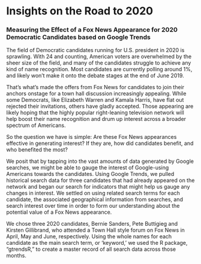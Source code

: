 # Insights on the Road to 2020

### Measuring the Effect of a Fox News Appearance for 2020 Democratic Candidates based on Google Trends

The field of Democratic candidates running for U.S. president in 2020 is sprawling. With 24 and counting, American voters are overwhelmed by the sheer size of the field, and many of the candidates struggle to achieve any kind of name recognition. Most candidates are currently polling around 1%, and likely won’t make it onto the debate stages at the end of June 2019.

That’s what’s made the offers from Fox News for candidates to join their anchors onstage for a town hall discussion increasingly appealing. While some Democrats, like Elizabeth Warren and Kamala Harris, have flat out rejected their invitations, others have gladly accepted. Those appearing are likely hoping that the highly popular right-leaning television network will help boost their name recognition and drum up interest across a broader spectrum of Americans. 

So the question we have is simple: Are these Fox News appearances effective in generating interest? If they are, how did candidates benefit, and who benefited the most?

We posit that by tapping into the vast amounts of data generated by Google searches, we might be able to gauge the interest of Google-using Americans towards the candidates. Using Google Trends, we pulled historical search data for three candidates that had already appeared on the network and began our search for indicators that might help us gauge any changes in interest. We settled on using related search terms for each candidate, the associated geographical information from searches, and search interest over time in order to form our understanding about the potential value of a Fox News appearance. 

We chose three 2020 candidates, Bernie Sanders, Pete Buttigieg and Kirsten Gillibrand, who attended a Town Hall style forum on Fox News in April, May and June, respectively. Using the whole names for each candidate as the main search term, or ‘keyword,’ we used the R package, “gtrendsR,” to create a master record of all search data across those months. 
